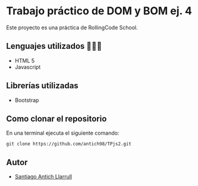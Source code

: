 # Trabajo práctico de DOM y BOM ej. 4
Este proyecto es una práctica de RollingCode School. 
## Lenguajes utilizados 👨🏻‍💻
- HTML 5 
- Javascript
## Librerías utilizadas
- Bootstrap
## Como clonar el repositorio
En una terminal ejecuta el siguiente comando:
```
git clone https://github.com/antich98/TPjs2.git
```
## Autor
- [Santiago Antich Llarrull](https://github.com/antich98) 
